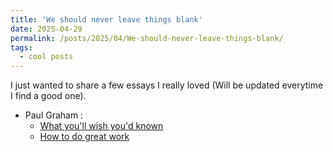 ```yaml
---
title: 'We should never leave things blank'
date: 2025-04-29
permalink: /posts/2025/04/We-should-never-leave-things-blank/
tags:
  - cool posts
---
```


I just wanted to share a few essays I really loved (Will be updated everytime I find a good one).
- Paul Graham :
  - [What you'll wish you'd known](https://www.paulgraham.com/hs.html)
  - [How to do great work](https://www.paulgraham.com/greatwork.html)
